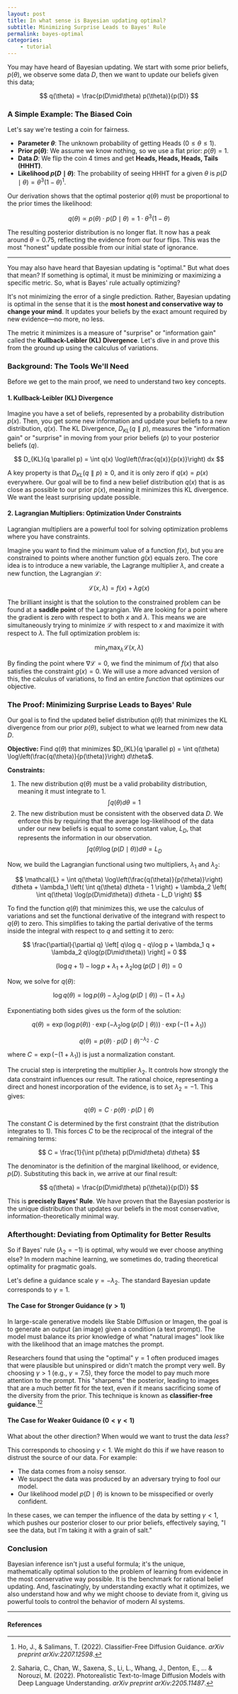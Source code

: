 ```yaml
---
layout: post
title: In what sense is Bayesian updating optimal?
subtitle: Minimizing Surprise Leads to Bayes' Rule
permalink: bayes-optimal
categories:
    - tutorial
---
```


You may have heard of Bayesian updating. We start with some prior beliefs, $p(\theta)$, we observe some data $D$, then we want to update our beliefs given this data;

$$
q(\theta) = \frac{p(D\mid\theta) p(\theta)}{p(D)}
$$

### A Simple Example: The Biased Coin

Let's say we're testing a coin for fairness.
*   **Parameter $\theta$**: The unknown probability of getting Heads ($0 \le \theta \le 1$).
*   **Prior $p(\theta)$**: We assume we know nothing, so we use a flat prior: $p(\theta) = 1$.
*   **Data $D$**: We flip the coin 4 times and get **Heads, Heads, Heads, Tails (HHHT)**.
*   **Likelihood $p(D\mid\theta)$**: The probability of seeing HHHT for a given $\theta$ is $p(D\mid\theta) = \theta^3 (1-\theta)^1$.

Our derivation shows that the optimal posterior $q(\theta)$ must be proportional to the prior times the likelihood:

$$
q(\theta) \propto p(\theta) \cdot p(D\mid\theta) = 1 \cdot \theta^3(1-\theta)
$$

The resulting posterior distribution is no longer flat. It now has a peak around $\theta=0.75$, reflecting the evidence from our four flips. This was the most "honest" update possible from our initial state of ignorance.

***

You may also have heard that Bayesian updating is "optimal." But what does that mean? If something is optimal, it must be minimizing or maximizing a specific metric. So, what is Bayes' rule actually optimizing?

It's not minimizing the error of a single prediction. Rather, Bayesian updating is optimal in the sense that it is the **most honest and conservative way to change your mind**. It updates your beliefs by the exact amount required by new evidence—no more, no less.

The metric it minimizes is a measure of "surprise" or "information gain" called the **Kullback-Leibler (KL) Divergence**. Let's dive in and prove this from the ground up using the calculus of variations.

### Background: The Tools We'll Need

Before we get to the main proof, we need to understand two key concepts.

#### 1. Kullback-Leibler (KL) Divergence

Imagine you have a set of beliefs, represented by a probability distribution $p(x)$. Then, you get some new information and update your beliefs to a new distribution, $q(x)$. The KL Divergence, $D_{KL}(q \parallel p)$, measures the "information gain" or "surprise" in moving from your prior beliefs ($p$) to your posterior beliefs ($q$).

$$
D_{KL}(q \parallel p) = \int q(x) \log\left(\frac{q(x)}{p(x)}\right) dx
$$

A key property is that $D_{KL}(q \parallel p) \ge 0$, and it is only zero if $q(x) = p(x)$ everywhere. Our goal will be to find a new belief distribution $q(x)$ that is as close as possible to our prior $p(x)$, meaning it minimizes this KL divergence. We want the least surprising update possible.

<!-- *[Image Description: An abstract, artistic visualization of information theory. Two colorful, flowing probability distributions are shown, a blue one labeled 'Prior p(x)' and a green one labeled 'Posterior q(x)'. Glowing lines of light connect the two distributions, representing the 'distance' or KL divergence between them. The style is sleek and modern.]* -->

#### 2. Lagrangian Multipliers: Optimization Under Constraints

Lagrangian multipliers are a powerful tool for solving optimization problems where you have constraints.

Imagine you want to find the minimum value of a function $f(x)$, but you are constrained to points where another function $g(x)$ equals zero. The core idea is to introduce a new variable, the Lagrange multiplier $\lambda$, and create a new function, the Lagrangian $\mathcal{L}$:

$$
\mathcal{L}(x, \lambda) = f(x) + \lambda g(x)
$$

The brilliant insight is that the solution to the constrained problem can be found at a **saddle point** of the Lagrangian. We are looking for a point where the gradient is zero with respect to both $x$ and $\lambda$. This means we are simultaneously trying to minimize $\mathcal{L}$ with respect to $x$ and maximize it with respect to $\lambda$. The full optimization problem is:

$$
\min_{x} \max_{\lambda} \mathcal{L}(x, \lambda)
$$

By finding the point where $\nabla \mathcal{L} = 0$, we find the minimum of $f(x)$ that also satisfies the constraint $g(x)=0$. We will use a more advanced version of this, the calculus of variations, to find an entire *function* that optimizes our objective.

<!-- *[Image Description: A 3D surface plot representing a Lagrangian function. The surface has a distinct saddle point. One axis is labeled 'Parameters x', another 'Lagrange Multiplier λ'. An arrow points to the saddle point, labeled 'Optimal Solution'. This visualizes the concept of finding a saddle point in a constrained optimization problem.]* -->

### The Proof: Minimizing Surprise Leads to Bayes' Rule

Our goal is to find the updated belief distribution $q(\theta)$ that minimizes the KL divergence from our prior $p(\theta)$, subject to what we learned from new data $D$.

**Objective:** Find $q(\theta)$ that minimizes $D_{KL}(q \parallel p) = \int q(\theta) \log\left(\frac{q(\theta)}{p(\theta)}\right) d\theta$.

**Constraints:**
1.  The new distribution $q(\theta)$ must be a valid probability distribution, meaning it must integrate to 1.
    $$ \int q(\theta) d\theta = 1 $$
2.  The new distribution must be consistent with the observed data $D$. We enforce this by requiring that the average log-likelihood of the data under our new beliefs is equal to some constant value, $L_D$, that represents the information in our observation.
    $$ \int q(\theta) \log(p(D\mid\theta)) d\theta = L_D $$

Now, we build the Lagrangian functional using two multipliers, $\lambda_1$ and $\lambda_2$:

$$
\mathcal{L} = \int q(\theta) \log\left(\frac{q(\theta)}{p(\theta)}\right) d\theta + \lambda_1 \left( \int q(\theta) d\theta - 1 \right) + \lambda_2 \left( \int q(\theta) \log(p(D\mid\theta)) d\theta - L_D \right)
$$

To find the function $q(\theta)$ that minimizes this, we use the calculus of variations and set the functional derivative of the integrand with respect to $q(\theta)$ to zero. This simplifies to taking the partial derivative of the terms inside the integral with respect to $q$ and setting it to zero:

$$
\frac{\partial}{\partial q} \left[ q\log q - q\log p + \lambda_1 q + \lambda_2 q\log(p(D\mid\theta)) \right] = 0
$$

$$
(\log q + 1) - \log p + \lambda_1 + \lambda_2 \log(p(D\mid\theta)) = 0
$$

Now, we solve for $q(\theta)$:

$$
\log q(\theta) = \log p(\theta) - \lambda_2 \log(p(D\mid\theta)) - (1 + \lambda_1)
$$

Exponentiating both sides gives us the form of the solution:

$$
q(\theta) = \exp(\log p(\theta)) \cdot \exp(-\lambda_2 \log(p(D\mid\theta))) \cdot \exp(-(1+\lambda_1))
$$

$$
q(\theta) = p(\theta) \cdot p(D\mid\theta)^{-\lambda_2} \cdot C
$$

where $C = \exp(-(1+\lambda_1))$ is just a normalization constant.

The crucial step is interpreting the multiplier $\lambda_2$. It controls how strongly the data constraint influences our result. The rational choice, representing a direct and honest incorporation of the evidence, is to set $\lambda_2 = -1$. This gives:

$$
q(\theta) = C \cdot p(\theta) \cdot p(D\mid\theta)
$$

The constant $C$ is determined by the first constraint (that the distribution integrates to 1). This forces $C$ to be the reciprocal of the integral of the remaining terms:

$$
C = \frac{1}{\int p(\theta) p(D\mid\theta) d\theta}
$$

The denominator is the definition of the marginal likelihood, or evidence, $p(D)$. Substituting this back in, we arrive at our final result:

$$
q(\theta) = \frac{p(D\mid\theta) p(\theta)}{p(D)}
$$

This is **precisely Bayes' Rule**. We have proven that the Bayesian posterior is the unique distribution that updates our beliefs in the most conservative, information-theoretically minimal way.

<!-- *[Image Description: A graph with three curves. The first, labeled 'Prior', is a flat horizontal line, representing uniform belief. The second, labeled 'Likelihood', is a curve that starts at zero, peaks at θ=0.75, and goes back to zero, representing the evidence from the data. The third, labeled 'Posterior', is a curve identical in shape to the likelihood (since the prior was flat), representing our new, updated beliefs.]* -->

### Afterthought: Deviating from Optimality for Better Results

So if Bayes' rule ($\lambda_2 = -1$) is optimal, why would we ever choose anything else? In modern machine learning, we sometimes do, trading theoretical optimality for pragmatic goals.

Let's define a guidance scale $\gamma = -\lambda_2$. The standard Bayesian update corresponds to $\gamma=1$.

#### The Case for Stronger Guidance ($\gamma > 1$)

In large-scale generative models like Stable Diffusion or Imagen, the goal is to generate an output (an image) given a condition (a text prompt). The model must balance its prior knowledge of what "natural images" look like with the likelihood that an image matches the prompt.

Researchers found that using the "optimal" $\gamma=1$ often produced images that were plausible but uninspired or didn't match the prompt very well. By choosing $\gamma > 1$ (e.g., $\gamma=7.5$), they force the model to pay much more attention to the prompt. This "sharpens" the posterior, leading to images that are a much better fit for the text, even if it means sacrificing some of the diversity from the prior. This technique is known as **classifier-free guidance**.[^1][^2]

#### The Case for Weaker Guidance ($0 < \gamma < 1$)

What about the other direction? When would we want to trust the data *less*?

This corresponds to choosing $\gamma < 1$. We might do this if we have reason to distrust the source of our data. For example:
*   The data comes from a noisy sensor.
*   We suspect the data was produced by an adversary trying to fool our model.
*   Our likelihood model $p(D\mid\theta)$ is known to be misspecified or overly confident.

In these cases, we can temper the influence of the data by setting $\gamma < 1$, which pushes our posterior closer to our prior beliefs, effectively saying, "I see the data, but I'm taking it with a grain of salt."

### Conclusion

Bayesian inference isn't just a useful formula; it's the unique, mathematically optimal solution to the problem of learning from evidence in the most conservative way possible. It is the benchmark for rational belief updating. And, fascinatingly, by understanding exactly what it optimizes, we also understand how and why we might choose to deviate from it, giving us powerful tools to control the behavior of modern AI systems.

---
#### References
[^1]: Ho, J., & Salimans, T. (2022). Classifier-Free Diffusion Guidance. *arXiv preprint arXiv:2207.12598*.
[^2]: Saharia, C., Chan, W., Saxena, S., Li, L., Whang, J., Denton, E., ... & Norouzi, M. (2022). Photorealistic Text-to-Image Diffusion Models with Deep Language Understanding. *arXiv preprint arXiv:2205.11487*.